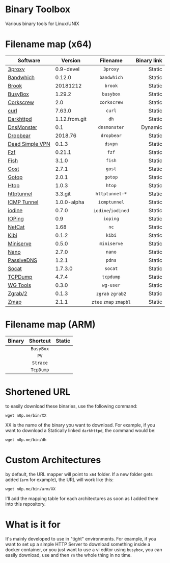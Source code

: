 
# Binary Toolbox

Various binary tools for Linux/UNIX

# Filename map (x64)

|   Software                                                | Version        |Filename               | Binary link   |
| ----------------------------------------------------------|----------------|:---------------------:| -------------:|
| [3proxy](https://github.com/z3APA3A/3proxy)               |0.9-devel       | `3proxy`              |  Static       |
| [Bandwhich](https://github.com/imsnif/bandwhich)          |0.12.0          | `bandwhich`           |  Static       |
| [Brook](https://github.com/txthinking/brook)              |20181212        | `brook`               |  Static       |
| [BusyBox](https://busybox.net)                            |1.29.2          | `busybox`             |  Static       |
| [Corkscrew](https://github.com/bryanpkc/corkscrew)        |2.0             | `corkscrew`           |  Static       |
| [curl](https://github.com/curl/curl)                      |7.63.0          | `curl`                |  Static       |
| [Darkhttpd](https://github.com/ryanmjacobs/darkhttpd)     |1.12.from.git   | `dh`                  |  Static       |
| [DnsMonster](https://github.com/mosajjal/dnsmonster)      |0.1             | `dnsmonster`          |  Dynamic      |
| [Dropbear](https://github.com/mkj/dropbear)               |2018.76         | `dropbear`            |  Static       |
| [Dead Simple VPN](https://github.com/jedisct1/dsvpn)      |0.1.3           | `dsvpn`               |  Static       |
| [Fzf](https://github.com/junegunn/fzf)                    |0.21.1          | `fzf`                 |  Static       |
| [Fish](https://github.com/fish-shell/fish-shell)          |3.1.0           | `fish`                |  Static       |
| [Gost](https://github.com/ginuerzh/gost)                  |2.7.1           | `gost`                |  Static       |
| [Gotop](https://github.com/cjbassi/gotop)                 |2.0.1           | `gotop`               |  Static       |
| [Htop](https://hisham.hm/htop/)                           |1.0.3           | `htop`                |  Static       |
| [httptunnel](https://www.gnu.org/software/httptunnel/)    |3.3.git         | `httptunnel-*`        |  Static       |
| [ICMP Tunnel](https://github.com/DhavalKapil/icmptunnel)  |1.0.0-alpha     | `icmptunnel`          |  Static       |
| [iodine](https://github.com/yarrick/iodine)               |0.7.0           | `iodine`/`iodined`    |  Static       |
| [IOPing](https://github.com/koct9i/ioping)                |0.9             | `ioping`              |  Static       |
| [NetCat](https://www.freebsd.org/cgi/man.cgi?query=netcat)|1.68            | `nc`                  |  Static       |
| [Kibi](https://github.com/ilai-deutel/kibi)               |0.1.2           | `kibi`                |  Static       |
| [Miniserve](https://github.com/svenstaro/miniserve)       |0.5.0           | `miniserve`           |  Static       |
| [Nano](https://www.nano-editor.org/)                      |2.7.0           | `nano`                |  Static       |
| [PassiveDNS](https://github.com/gamelinux/passivedns)     |1.2.1           | `pdns`                |  Static       |
| [Socat](http://www.dest-unreach.org/socat/)               |1.7.3.0         | `socat`               |  Static       |
| [TCPDump](https://www.tcpdump.org/)                       |4.7.4           | `tcpdump`             |  Static       |
| [WG Tools](https://github.com/WireGuard/wireguard-tools)  |0.3.0           | `wg-user`             |  Static       |
| [Zgrab/2](https://github.com/zmap/zgrab2)                 |0.1.3           | `zgrab` `zgrab2`      |  Static       |
| [Zmap](https://github.com/zmap/zmap)                      |2.1.1           | `ztee` `zmap` `zmapbl`|  Static       |



# Filename map (ARM)

|   Binary      |   Shortcut    |Static     |
| ------------- |:-------------:| -----:|
|                | `BusyBox`       |                | `bb` |<ul><li>[x] </li>  |
|                | `PV`      |                | `pv`      |<ul><li>[x] </li>  |
|                | `Strace` |                | `st`      |<ul><li>[x] </li>  |
|                | `TcpDump`      |                | `td`      |<ul><li>[x] </li>  |

# Shortened URL

to easily download these binaries, use the following command:

`wget n0p.me/bin/XX`

XX is the name of the binary you want to download. For example, if you want to download a  Statically linked `darkhttpd`, the command would be:

`wget n0p.me/bin/dh`

# Custom Architectures

by default, the URL mapper will point to `x64` folder. If a new folder gets added (`arm` for example), the URL will work like this:

`wget n0p.me/bin/arm/XX`

I'll add the mapping table for each architectures as soon as I added them into this repository.

# What is it for

It's mainly developed to use in "tight" environments. For example, if you want to set up a simple HTTP Server to download something inside a docker container, or you just want to use a vi editor using `busybox`, you can easily download, use and then `rm` the whole thing in no time.
